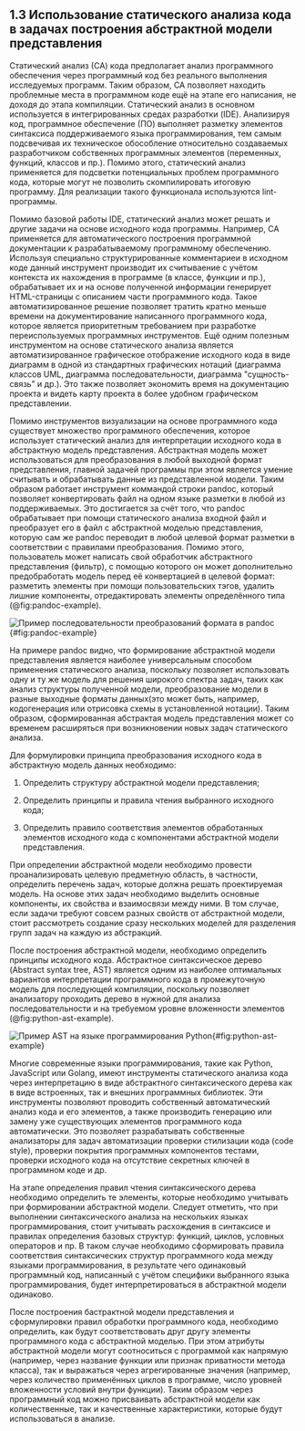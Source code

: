 ## 1.3 Использование статического анализа кода в задачах построения абстрактной модели представления

Статический анализ (СА) кода предполагает анализ программного обеспечения
через программный код без реального выполнения исследуемых программ. Таким образом,
СА позволяет находить проблемные места в программном коде ещё на этапе его написания,
не доходя до этапа компиляции. Статический анализ в основном используется в 
интегрированных средах разработки (IDE). Анализируя код, программное обеспечение (ПО)
выполняет разметку элементов синтаксиса поддерживаемого языка программирования,
тем самым подсвечивая их техническое обособление относительно создаваемых
разработчиком собственных программных элементов (переменных, функций, классов и пр.).
Помимо этого, статический анализ применяется для подсветки потенциальных 
проблем программного кода, которые могут не позволить скомпилировать итоговую программу.
Для реализации такого функционала используются lint-программы.

Помимо базовой работы IDE, статический анализ может 
решать и другие задачи на основе исходного кода программы. Например, СА применяется
для автоматического построения программной документации к разрабатываемому программному
обеспечению. Используя специально структурированные комментариеи в исходном коде данный
инструмент производит их считываение с учётом контекста их нахождения в программе (в классе,
функции и пр.), обрабатывает их и на основе полученной информации генерирует HTML-страницы
с описанием части программного кода. Такое автоматизированное решение позволяет
тратить кратно меньше времени на документирование написанного программного кода,
которое является приоритетным требованием при разработке переиспользуемых
программных инструментов. Ещё одним полезным инструментом на основе статического анализа является
автоматизированное графическое отображение исходного кода в виде диаграмм
в одной из стандартных графических нотаций (диаграмма классов UML, диаграмма
последовательности, диаграмма "сущность-связь" и др.). Это также позволяет
экономить время на документацию проекта и видеть карту проекта в более
удобном графическом представлении.

Помимо инструментов визуализации на основе программного кода
существует множество программного обеспечения, которое использует статический анализ
для интерпретации исходного кода в абстрактную модель представления.
Абстрактная модель может использоваться для преобразования в любой выходной 
формат представления, главной задачей программы при этом является умение считывать
и обрабатывать данные из представленной модели. Таким образом работает 
инструмент коммандой строки pandoc, который позволяет конвертировать
файл на одном языке разметки в любой из поддерживаемых. Это достигается за
счёт того, что pandoc обрабатывает при помощи статического анализа входной
файл и преобразует его в файл с абстрактной моделью представления, которую
сам же pandoc переводит в любой целевой формат разметки в соответствии
с правилами преобразования. Помимо этого, пользователь может написать свой 
обработчик абстрактного представления (фильтр), с помощью которого он может
дополнительно предобработать модель перед её конвертацией в целевой формат:
разметить элементы при помощи пользовательских тэгов, 
удалить лишние компоненты, отредактировать элементы определённого типа (@fig:pandoc-example). 

<!-- TODO: Втыкнуть тут какую-то схему pandoc -->
![Пример последовательности преобразований формата в pandoc](static/pandoc-example.png){#fig:pandoc-example}

На примере pandoc видно, что формирование абстрактной модели представления
является наиболее универсальным способом применения статического анализа, поскольку
позволяет использовать одну и ту же модель для решения широкого спектра задач, таких как
анализ структуры полученной модели, преобразование модели в разные выходные
форматы данных(это может быть, например, кодогенерация или отрисовка схемы в установленной нотации).
Таким образом, сформированная абстрактая модель представления может со временем расширяться
при возникновении новых задач статического анализа. 

Для формулировки принципа преобразования исходного кода в абстрактную
модель данных необходимо:

1) Определить структуру абстрактной модели представления;

2) Определить принципы и правила чтения выбранного исходного кода;

3) Определить правило соответствия элементов обработанных элементов исходного кода с компонентами абстрактной модели представления.

При определении абстрактной модели необходимо провести проанализировать
целевую предметную область, в частности, определить перечень задач, которые должна решать 
проектируемая модель. На основе этих задач необходимо выделить основные компоненты,
их свойства и взаимосвязи между ними. В том случае, если задачи требуют совсем
разных свойств от абстрактной модели, стоит рассмотреть создание сразу
нескольких моделей для разделения групп задач на каждую из абстракций.

После построения абстрактной модели, необходимо определить принципы исходного кода. 
Абстрактное синтаксическое дерево (Abstract syntax tree, AST) является одним из 
наиболее оптимальных вариантов интерпретации программного кода в промежуточную модель 
для последующей компиляции, поскольку позволяет анализатору проходить дерево 
в нужной для анализа последовательности и на требуемом уровне вложенности элементов (@fig:python-ast-example).

<!-- ! Пример AST на Python -->
![Пример AST на языке программирования Python](static/python-ast-example.png){#fig:python-ast-example}

Многие современные языки программирования, такие как Python, JavaScript или Golang,
имеют инструменты статического анализа кода через интерпретацию в виде 
абстрактного синтаксического дерева как в виде встроенных, так и 
внешних программных библиотек. Эти инструменты позволяют проводить собственный
автоматический анализ кода и его элементов, а также производить генерацию или
замену уже существующих элементов программного кода автоматически. Это 
позволяет разрабатывать собственные анализаторы для задач автоматизации
проверки стилизации кода (code style), проверки покрытия программных компонентов
тестами, проверки исходного кода на отсутствие секретных ключей в программном коде
и др.

На этапе определения правил чтения синтаксического дерева необходимо определить 
те элементы, которые необходимо учитывать при формировании абстрактной модели. 
Следует отметить, что при выполнении синтаксического анализа 
на нескольких языках программирования, стоит учитывать 
расхождения в синтаксисе и правилах определения базовых структур: функций,
циклов, условных операторов и пр. В таком случае необходимо сформировать правила соответствия
синтаксических структур программного кода между языками программирования, в результате чего
одинаковый программный код, написанный с учётом специфики выбранного языка программирования, 
будет интерпретироваться в абстрактной модели одинаково.

После построения бастрактной модели представления и сформулировки правил
обработки программного кода, необходимо определить, как будут соответствовать друг другу 
элементы программного кода с абстрактной моделью. При этом атрибуты абстрактной модели 
могут соотноситься с программой как напрямую (например, через название функции или признак 
приватности метода класса), так и выражаться через агрегированные значения (например, 
через количество применённых циклов в программе, число уровней вложенности условий внутри функции). 
Таким образом через программный код можно присваивать абстрактной модели 
как количественные, так и качественные характеристики, которые будут использоваться в анализе.